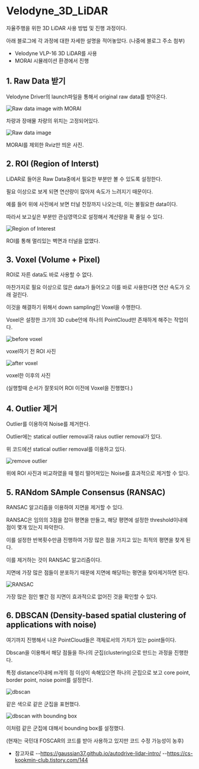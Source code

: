 # Velodyne_3D_LiDAR

자율주행을 위한 3D LiDAR 사용 방법 및 진행 과정이다.

아래 블로그에 각 과정에 대한 자세한 설명을 적어놓았다.
(나중에 블로그 주소 첨부)

- Velodyne VLP-16 3D LiDAR를 사용
- MORAI 시뮬레이션 환경에서 진행

## 1. Raw Data 받기

Velodyne Driver의 launch파일을 통해서 original raw data를 받아온다.

![Raw data image with MORAI](jpg/original_with_morai.png)

차량과 장애물 차량의 위치는 고정되어있다.

![Raw data image](jpg/original.png)

MORAI를 제외한 Rviz만 띄운 사진.

## 2. ROI (Region of Interst)

LiDAR로 들어온 Raw Data중에서 필요한 부분만 볼 수 있도록 설정한다.

필요 이상으로 보게 되면 연산량이 많아져 속도가 느려지기 때문이다.

예를 들어 위에 사진에서 보면 터널 천장까지 나오는데, 이는 불필요한 data이다.

따라서 보고싶은 부분만 관심영역으로 설정해서 계산량을 확 줄일 수 있다.

![Region of Interest](./jpg/roi.png)

ROI를 통해 멀리있는 벽면과 터널을 없앴다.

## 3. Voxel (Volume + Pixel)

ROI로 자른 data도 바로 사용할 수 없다.

마찬가지로 필요 이상으로 많은 data가 들어오고 이를 바로 사용한다면 연산 속도가 오래 걸린다.

이것을 해결하기 위해서 down sampling인 Voxel을 수행한다.

Voxel은 설정한 크기의 3D cube안에 하나의 PointCloud만 존재하게 해주는 작업이다.

![before voxel](/jpg/original_expansion.png)

voxel하기 전 ROI 사진

![after voxel](/jpg/voxel_expansion.png)

voxel한 이후의 사진

(실행할때 순서가 잘못되어 ROI 이전에 Voxel을 진행했다.)

## 4. Outlier 제거

Outlier를 이용하여 Noise를 제거한다.

Outlier에는 statical outlier removal과 raius outlier removal가 있다.

위 코드에선 statical outlier removal를 이용하고 있다.

![remove outlier](/jpg/outlier.png)

위에 ROI 사진과 비교하였을 때 멀리 떨어져있는 Noise를 효과적으로 제거할 수 있다.

## 5. RANdom SAmple Consensus (RANSAC)

RANSAC 알고리즘을 이용하여 지면을 제거할 수 있다.

RANSAC은 임의의 3점을 잡아 평면을 만들고, 해당 평면에 설정한 threshold이내에 점이 몇개 있는지 파악한다.

이를 설정한 반복횟수만큼 진행하여 가장 많은 점을 가지고 있는 최적의 평면을 찾게 된다.

이를 제거하는 것이 RANSAC 알고리즘이다.

지면에 가장 많은 점들이 분포하기 때문에 지면에 해당하는 평면을 찾아제거하면 된다.

![RANSAC](/jpg/ransac.png)

가장 많은 점인 빨간 점 지면이 효과적으로 없어진 것을 확인할 수 있다.

## 6. DBSCAN (Density-based spatial clustering of applications with noise)

여기까지 진행해서 나온 PointCloud들은 객체로서의 가치가 있는 point들이다.

Dbscan을 이용해서 해당 점들을 하나의 군집(clustering)으로 만드는 과정을 진행한다.

특정 distance이내에 m개의 점 이상이 속해있으면 하나의 군집으로 보고 core point, border point, noise point를 설정한다.

![dbscan](/jpg/dbscan.png)

같은 색으로 같은 군집을 표현했다.

![dbscan with bounding box](/jpg/dbscan_block.png)

이처럼 같은 군집에 대해서 bounding box를 설정했다.

(현재는 국민대 FOSCAR의 코드를 받아 사용하고 있지만 코드 수정 가능성이 농후)

- 참고자료
  --https://gaussian37.github.io/autodrive-lidar-intro/
  --https://cs-kookmin-club.tistory.com/144
